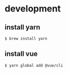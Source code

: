 # development

## install yarn
```
$ brew install yarn
```

## install vue
```
$ yarn global add @vue/cli
```
